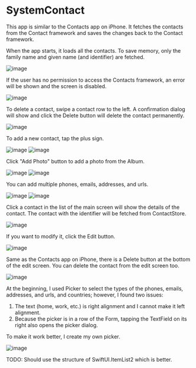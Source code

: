 # SystemContact

This app is similar to the Contacts app on iPhone. It fetches the contacts from the Contact framework and saves the changes back to the Contact framework.

When the app starts, it loads all the contacts. To save memory, only the family name and given name (and identifier) are fetched.

![image](https://user-images.githubusercontent.com/15805568/140265054-db00485d-068f-40fd-be41-139547037885.png)

If the user has no permission to access the Contacts framework, an error will be shown and the screen is disabled.

![image](https://user-images.githubusercontent.com/15805568/140265324-cd019157-ef3b-475d-abfe-1fe816fbe515.png)

To delete a contact, swipe a contact row to the left. A confirmation dialog will show and click the Delete button will delete the contact permanently.

![image](https://user-images.githubusercontent.com/15805568/140265606-961824e4-ba37-40aa-b2bf-5aa7bfdde93b.png)

To add a new contact, tap the plus sign.

![image](https://user-images.githubusercontent.com/15805568/140265742-2e7b5adb-d361-4781-8d09-b56a5d16f949.png)
![image](https://user-images.githubusercontent.com/15805568/140265805-dfb39f9a-707c-4c9d-b05f-ae93680e2571.png)

Click "Add Photo" button to add a photo from the Album.

![image](https://user-images.githubusercontent.com/15805568/140265986-724403b7-452d-475e-94b6-28040186ae9b.png)
![image](https://user-images.githubusercontent.com/15805568/140266053-260d1dc8-e88e-4e3f-a2b3-0f7de39decda.png)

You can add multiple phones, emails, addresses, and urls. 

![image](https://user-images.githubusercontent.com/15805568/140268410-ba7bb3ee-e5ba-426b-a9ee-d320ec9afb4e.png)
![image](https://user-images.githubusercontent.com/15805568/140268279-4ea2b5d1-0985-48bc-8ea4-13dd5b67d8bb.png)

Click a contact in the list of the main screen will show the details of the contact. The contact with the identifier will be fetched from ContactStore.

![image](https://user-images.githubusercontent.com/15805568/140267860-ad46b77f-6a24-430a-8669-466cfe809f8d.png)

If you want to modify it, click the Edit button.

![image](https://user-images.githubusercontent.com/15805568/140267944-223e0e47-af63-4947-8ae1-247eb79b2f00.png)

Same as the Contacts app on iPhone, there is a Delete button at the bottom of the edit screen. You can delete the contact from the edit screen too.

![image](https://user-images.githubusercontent.com/15805568/140268016-b94d1a3c-4965-4d05-a29f-1fccc8cc5782.png)

At the beginning, I used Picker to select the types of the phones, emails, addresses, and urls, and countries; however, I found two issues:
1. The text (home, work, etc.) is right alignment and I cannot make it left alignment.
2. Because the picker is in a row of the Form, tapping the TextField on its right also opens the picker dialog.

To make it work better, I create my own picker.

![image](https://user-images.githubusercontent.com/15805568/140269400-9d66fcad-77fe-4dc4-9d98-4497ad7396f7.png)

TODO: Should use the structure of SwiftUI.ItemList2 which is better.
